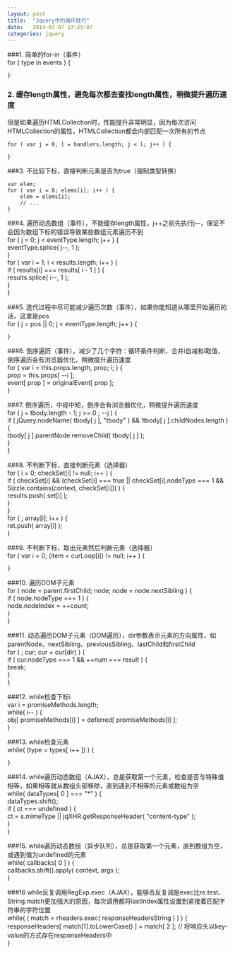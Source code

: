 ```yaml
---
layout: post
title:  "Jquery中的循环技巧"
date:   2014-07-07 13:25:07
categories: jquery
---
```


###1. 简单的for-in（事件）  
    for ( type in events ) {  
      
    }

### 2. 缓存length属性，避免每次都去查找length属性，稍微提升遍历速度  
 但是如果遍历HTMLCollection时，性能提升非常明显，因为每次访问HTMLCollection的属性，HTMLCollection都会内部匹配一次所有的节点
 
    for ( var j = 0, l = handlers.length; j < l; j++ ) {  
      
    } 

###3. 不比较下标，直接判断元素是否为true（强制类型转换） 

    var elem;  
    for ( var i = 0; elems[i]; i++ ) {  
        elem = elems[i];  
        // ...  
    } 

###4. 遍历动态数组（事件），不能缓存length属性，j++之前先执行j--，保证不会因为数组下标的错误导致某些数组元素遍历不到  
    for ( j = 0; j < eventType.length; j++ ) {  
        eventType.splice( j--, 1 );  
    }  
    for ( var i = 1; i < results.length; i++ ) {  
        if ( results[i] === results[ i - 1 ] ) {  
            results.splice( i--, 1 );  
        }  
    }

###5. 迭代过程中尽可能减少遍历次数（事件），如果你能知道从哪里开始遍历的话，这里是pos  
    for ( j = pos || 0; j < eventType.length; j++ ) {  
      
    }

###6. 倒序遍历（事件），减少了几个字符：循环条件判断，合并i自减和i取值，倒序遍历会有浏览器优化，稍微提升遍历速度  
    for ( var i = this.props.length, prop; i; ) {  
        prop = this.props[ --i ];  
        event[ prop ] = originalEvent[ prop ];  
    }

###7. 倒序遍历，中规中矩，倒序会有浏览器优化，稍微提升遍历速度  
    for ( j = tbody.length - 1; j >= 0 ; --j ) {  
        if ( jQuery.nodeName( tbody[ j ], "tbody" ) && !tbody[ j ].childNodes.length ) {  
            tbody[ j ].parentNode.removeChild( tbody[ j ] );  
        }  
    }

###8. 不判断下标，直接判断元素（选择器）  
    for ( i = 0; checkSet[i] != null; i++ ) {  
        if ( checkSet[i] && (checkSet[i] === true || checkSet[i].nodeType === 1 && Sizzle.contains(context, checkSet[i])) ) {  
            results.push( set[i] );  
        }  
    }  
    for ( ; array[i]; i++ ) {  
        ret.push( array[i] );  
    }

###9. 不判断下标，取出元素然后判断元素（选择器）  
    for ( var i = 0; (item = curLoop[i]) != null; i++ ) {  
      
    }

###10. 遍历DOM子元素  
    for ( node = parent.firstChild; node; node = node.nextSibling ) {  
        if ( node.nodeType === 1 ) {  
            node.nodeIndex = ++count;  
        }  
    }

###11. 动态遍历DOM子元素（DOM遍历），dir参数表示元素的方向属性，如parentNode、nextSibling、previousSibling、lastChild和firstChild  
    for ( ; cur; cur = cur[dir] ) {  
        if ( cur.nodeType === 1 && ++num === result ) {  
            break;  
        }  
    }

###12. while检查下标i  
    var i = promiseMethods.length;  
    while( i-- ) {  
        obj[ promiseMethods[i] ] = deferred[ promiseMethods[i] ];  
    }

###13. while检查元素  
    while( (type = types[ i++ ]) ) {  
      
    }

###14. while遍历动态数组（AJAX），总是获取第一个元素，检查是否与特殊值相等，如果相等就从数组头部移除，直到遇到不相等的元素或数组为空  
    while( dataTypes[ 0 ] === "*" ) {  
        dataTypes.shift();  
        if ( ct === undefined ) {  
            ct = s.mimeType || jqXHR.getResponseHeader( "content-type" );  
        }  
    }

###15. while遍历动态数组（异步队列），总是获取第一个元素，直到数组为空，或遇到值为undefined的元素  
    while( callbacks[ 0 ] ) {  
        callbacks.shift().apply( context, args );  
    }

###16 while反复调用RegExp.exec（AJAX），能够否反复调是exec比re.test、String.match更加强大的原因，每次调用都将lastIndex属性设置到紧接着匹配字符串的字符位置  
    while( ( match = rheaders.exec( responseHeadersString ) ) ) {  
        responseHeaders[ match[1].toLowerCase() ] = match[ 2 ]; 
        // 将响应头以key-value的方式存在responseHeaders中  
    }